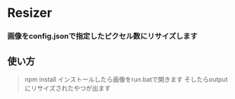 # Resizer
### 画像をconfig.jsonで指定したピクセル数にリサイズします

## 使い方
> npm install
> インストールしたら画像をrun.batで開きます
> そしたらoutputにリサイズされたやつが出ます
